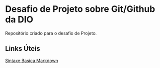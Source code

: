 # Desafio de Projeto sobre Git/Github da DIO
Repositório criado para o desafio de Projeto.

## Links Úteis
[Sintaxe Basica Markdown](https://www.markdownguide.org/basic-syntax/)
